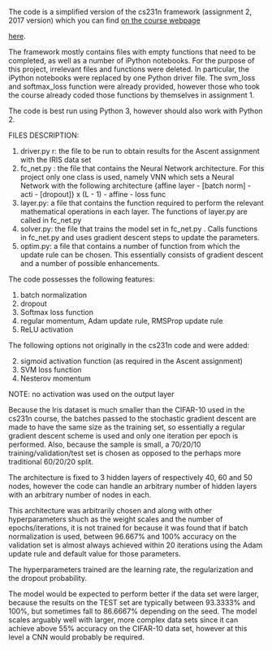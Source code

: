 The code is a simplified version of the cs231n framework (assignment 2, 2017 version) which you can find [on the course webpage](http://cs231n.github.io/)

[here](http://cs231n.github.io/assignments2017/assignment2/).

The framework mostly contains files with empty functions that need to be completed, as well as a number of iPython notebooks. For the purpose of this project, irrelevant files and functions were deleted. In particular, the iPython notebooks were replaced by one Python driver file.
The svm_loss and softmax_loss function were already provided, however those who took the course already coded those functions by themselves in assignment 1.

The code is best run using Python 3, however should also work with Python 2.

FILES DESCRIPTION:

1) driver.py r: the file to be run to obtain results for the Ascent assignment with the IRIS data set
2) fc_net.py : the file that contains the Neural Network architecture. For this project only one class is used, namely VNN which sets a Neural Network with the following architecture
  {affine layer - [batch norm] - acti - [dropout]} x (L - 1) - affine - loss func
3) layer.py: a file that contains the function required to perform the relevant mathematical operations in each layer. The functions of layer.py are called in fc_net.py
4) solver.py: the file that trains the model set in fc_net.py . Calls functions in fc_net.py and uses gradient descent steps to update the parameters.
5) optim.py: a file that contains a number of function from which the update rule can be chosen. This essentially consists of gradient descent and a number of possible enhancements.

The code possesses the following features:

1) batch normalization
2) dropout
3) Softmax loss function
4) regular momentum, Adam update rule, RMSProp update rule
5) ReLU activation

The following options not originally in the cs231n code and were added:

2) sigmoid activation function (as required in the Ascent assignment)
3) SVM loss function 
4) Nesterov momentum 

NOTE: no activation was used on the output layer

Because the Iris dataset is much smaller than the CIFAR-10 used in the cs231n course, the batches passed to the stochastic gradient descent are made to have the same size as the training set, so essentially a regular gradient descent scheme is used and only one iteration per epoch is performed. Also, because the sample is small, a 70/20/10 training/validation/test set is chosen as opposed to the perhaps more traditional 60/20/20 split.

The architecture is fixed to 3 hidden layers of respectively 40, 60 and 50 nodes, however the code can handle an arbitrary number of hidden layers with an arbitrary number of nodes in each. 

This architecture was arbitrarily chosen and along with other hyperparameters shuch as the weight scales and the number of epochs/iterations, it is not trained for because it was found that if batch normalization is used, between 96.667% and 100% accuracy on the validation set is almost always achieved within 20 iterations using the Adam update rule and default value for those parameters.

The hyperparameters trained are the learning rate, the regularization and the dropout probability.

The model would be expected to perform better if the data set were larger, because the results on the TEST set are typically between 93.3333% and 100%, but sometimes fall to 86.6667% depending on the seed. The model scales arguably well with larger, more complex data sets since it can achieve above 55% accuracy on the CIFAR-10 data set, however at this level a CNN would probably be required.

